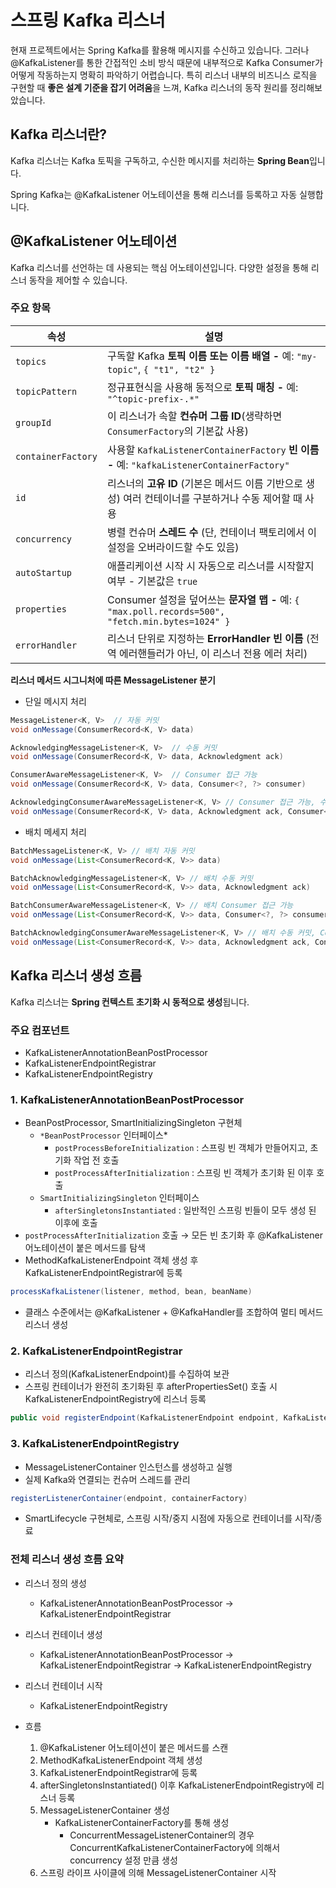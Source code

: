 # 스프링 Kafka 리스너

현재 프로젝트에서는 Spring Kafka를 활용해 메시지를 수신하고 있습니다. 그러나 @KafkaListener를 통한 간접적인 소비 방식 때문에 내부적으로 Kafka Consumer가 어떻게 작동하는지 명확히 파악하기 어렵습니다. 특히 리스너 내부의 비즈니스 로직을 구현할 때 **좋은 설계 기준을 잡기 어려움**을 느껴, Kafka 리스너의 동작 원리를 정리해보았습니다.

## **Kafka 리스너란?**

Kafka 리스너는 Kafka 토픽을 구독하고, 수신한 메시지를 처리하는 **Spring Bean**입니다.

Spring Kafka는 @KafkaListener 어노테이션을 통해 리스너를 등록하고 자동 실행합니다.

## **@KafkaListener 어노테이션**

Kafka 리스너를 선언하는 데 사용되는 핵심 어노테이션입니다. 다양한 설정을 통해 리스너 동작을 제어할 수 있습니다.

### 주요 항목

| 속성               | 설명                                                                                                   |
| ------------------ | ------------------------------------------------------------------------------------------------------ |
| `topics`           | 구독할 Kafka **토픽 이름 또는 이름 배열 -** 예: `"my-topic"`, `{ "t1", "t2" }`                         |
| `topicPattern`     | 정규표현식을 사용해 동적으로 **토픽 매칭 -** 예: `"^topic-prefix-.*"`                                  |
| `groupId`          | 이 리스너가 속할 **컨슈머 그룹 ID**(생략하면 `ConsumerFactory`의 기본값 사용)                          |
| `containerFactory` | 사용할 `KafkaListenerContainerFactory` **빈 이름 -** 예: `"kafkaListenerContainerFactory"`             |
| `id`               | 리스너의 **고유 ID** (기본은 메서드 이름 기반으로 생성) 여러 컨테이너를 구분하거나 수동 제어할 때 사용 |
| `concurrency`      | 병렬 컨슈머 **스레드 수** (단, 컨테이너 팩토리에서 이 설정을 오버라이드할 수도 있음)                   |
| `autoStartup`      | 애플리케이션 시작 시 자동으로 리스너를 시작할지 여부 - 기본값은 `true`                                 |
| `properties`       | Consumer 설정을 덮어쓰는 **문자열 맵 -** 예: `{ "max.poll.records=500", "fetch.min.bytes=1024" }`      |
| `errorHandler`     | 리스너 단위로 지정하는 **ErrorHandler 빈 이름** (전역 에러핸들러가 아닌, 이 리스너 전용 에러 처리)     |

**리스너 메서드 시그니처에 따른 MessageListener 분기**

- 단일 메시지 처리

```java
MessageListener<K, V>  // 자동 커밋
void onMessage(ConsumerRecord<K, V> data)
```

```java
AcknowledgingMessageListener<K, V>  // 수동 커밋
void onMessage(ConsumerRecord<K, V> data, Acknowledgment ack)
```

```java
ConsumerAwareMessageListener<K, V>  // Consumer 접근 가능
void onMessage(ConsumerRecord<K, V> data, Consumer<?, ?> consumer)
```

```java
AcknowledgingConsumerAwareMessageListener<K, V> // Consumer 접근 가능, 수동 처리
void onMessage(ConsumerRecord<K, V> data, Acknowledgment ack, Consumer<?, ?> consumer)
```

- 배치 메세지 처리

```java
BatchMessageListener<K, V> // 배치 자동 커밋
void onMessage(List<ConsumerRecord<K, V>> data)
```

```java
BatchAcknowledgingMessageListener<K, V> // 배치 수동 커밋
void onMessage(List<ConsumerRecord<K, V>> data, Acknowledgment ack)
```

```java
BatchConsumerAwareMessageListener<K, V> // 배치 Consumer 접근 가능
void onMessage(List<ConsumerRecord<K, V>> data, Consumer<?, ?> consumer)
```

```java
BatchAcknowledgingConsumerAwareMessageListener<K, V> // 배치 수동 커밋, Consumer 접근 가능
void onMessage(List<ConsumerRecord<K, V>> data, Acknowledgment ack, Consumer<?, ?> consumer)
```

## **Kafka 리스너 생성 흐름**

Kafka 리스너는 **Spring 컨텍스트 초기화 시 동적으로 생성**됩니다.

### **주요 컴포넌트**

- KafkaListenerAnnotationBeanPostProcessor
- KafkaListenerEndpointRegistrar
- KafkaListenerEndpointRegistry

### **1.** KafkaListenerAnnotationBeanPostProcessor

- BeanPostProcessor, SmartInitializingSingleton 구현체
  - `*BeanPostProcessor` 인터페이스\*
    - `postProcessBeforeInitialization` : 스프링 빈 객체가 만들어지고, 초기화 작업 전 호출
    - `postProcessAfterInitialization` : 스프링 빈 객체가 초기화 된 이후 호출
  - `SmartInitializingSingleton` 인터페이스
    - `afterSingletonsInstantiated` : 일반적인 스프링 빈들이 모두 생성 된 이후에 호출
- `postProcessAfterInitialization` 호출
  → 모든 빈 초기화 후 @KafkaListener 어노테이션이 붙은 메서드를 탐색
- MethodKafkaListenerEndpoint 객체 생성 후 KafkaListenerEndpointRegistrar에 등록

```java
processKafkaListener(listener, method, bean, beanName)
```

- 클래스 수준에서는 @KafkaListener + @KafkaHandler를 조합하여 멀티 메서드 리스너 생성

### 2. KafkaListenerEndpointRegistrar

- 리스너 정의(KafkaListenerEndpoint)를 수집하여 보관
- 스프링 컨테이너가 완전히 초기화된 후 afterPropertiesSet() 호출 시 KafkaListenerEndpointRegistry에 리스너 등록

```java
public void registerEndpoint(KafkaListenerEndpoint endpoint, KafkaListenerContainerFactory<?> factory)
```

### **3. KafkaListenerEndpointRegistry**

- MessageListenerContainer 인스턴스를 생성하고 실행
- 실제 Kafka와 연결되는 컨슈머 스레드를 관리

```java
registerListenerContainer(endpoint, containerFactory)
```

- SmartLifecycle 구현체로, 스프링 시작/중지 시점에 자동으로 컨테이너를 시작/종료

### 전체 리스너 생성 흐름 요약

- 리스너 정의 생성
  - KafkaListenerAnnotationBeanPostProcessor
    → KafkaListenerEndpointRegistrar
- 리스너 컨테이너 생성
  - KafkaListenerAnnotationBeanPostProcessor
    → KafkaListenerEndpointRegistrar
    → KafkaListenerEndpointRegistry
- 리스너 컨테이너 시작

  - KafkaListenerEndpointRegistry

- 흐름
  1. @KafkaListener 어노테이션이 붙은 메서드를 스캔
  2. MethodKafkaListenerEndpoint 객체 생성
  3. KafkaListenerEndpointRegistrar에 등록
  4. afterSingletonsInstantiated() 이후 KafkaListenerEndpointRegistry에 리스너 등록
  5. MessageListenerContainer 생성
     - KafkaListenerContainerFactory를 통해 생성
       - ConcurrentMessageListenerContainer의 경우 ConcurrentKafkaListenerContainerFactory에 의해서 concurrency 설정 만큼 생성
  6. 스프링 라이프 사이클에 의해 MessageListenerContainer 시작
